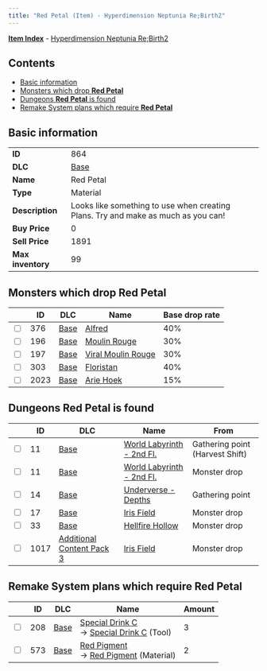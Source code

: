 ```yaml
---
title: "Red Petal (Item) - Hyperdimension Neptunia Re;Birth2"
---
```


[**Item Index**](/neptunia/rb2/item/index.html) - [Hyperdimension Neptunia Re;Birth2](/neptunia/rb2)

## Contents

- [Basic information](#basic-information)
- [Monsters which drop **Red Petal**](#monsters-which-drop-red-petal)
- [Dungeons **Red Petal** is found](#dungeons-red-petal-is-found)
- [Remake System plans which require **Red Petal**](#remake-system-plans-which-require-red-petal)

## Basic information

|   |   |
| -- | -- |
| **ID** | 864 |
| **DLC** | [Base](/neptunia/rb2/dlc/0-base.html) |
| **Name** | Red Petal |
| **Type** | Material |
| **Description** | Looks like something to use when creating Plans. Try and make as much as you can! |
| **Buy Price** | 0 |
| **Sell Price** | 1891 |
| **Max inventory** | 99 |

## Monsters which drop **Red Petal**

|    | ID | DLC | Name | Base drop rate |
| -- | -- | --- | ---- | -------------- |
| <input type="checkbox" id="rb2-monster-0-376" class="trackbox" /> | 376 | [Base](/neptunia/rb2/dlc/0-base.html) | [Alfred](/neptunia/rb2/monster/0-376-alfred.html) | 40% |
| <input type="checkbox" id="rb2-monster-0-196" class="trackbox" /> | 196 | [Base](/neptunia/rb2/dlc/0-base.html) | [Moulin Rouge](/neptunia/rb2/monster/0-196-moulin-rouge.html) | 30% |
| <input type="checkbox" id="rb2-monster-0-197" class="trackbox" /> | 197 | [Base](/neptunia/rb2/dlc/0-base.html) | [Viral Moulin Rouge](/neptunia/rb2/monster/0-197-viral-moulin-rouge.html) | 30% |
| <input type="checkbox" id="rb2-monster-0-303" class="trackbox" /> | 303 | [Base](/neptunia/rb2/dlc/0-base.html) | [Floristan](/neptunia/rb2/monster/0-303-floristan.html) | 40% |
| <input type="checkbox" id="rb2-monster-0-2023" class="trackbox" /> | 2023 | [Base](/neptunia/rb2/dlc/0-base.html) | [Arie Hoek](/neptunia/rb2/monster/0-2023-arie-hoek.html) | 15% |

## Dungeons **Red Petal** is found

|    | ID | DLC | Name | From |
| -- | -- | --- | ---- | ---- |
| <input type="checkbox" id="rb2-dungeon-0-11" class="trackbox" /> | 11 | [Base](/neptunia/rb2/dlc/0-base.html) | [World Labyrinth - 2nd Fl.](/neptunia/rb2/dungeon/0-11-world-labyrinth-2nd-fl.html) | Gathering point (Harvest Shift) |
| <input type="checkbox" id="rb2-dungeon-0-11" class="trackbox" /> | 11 | [Base](/neptunia/rb2/dlc/0-base.html) | [World Labyrinth - 2nd Fl.](/neptunia/rb2/dungeon/0-11-world-labyrinth-2nd-fl.html) | Monster drop |
| <input type="checkbox" id="rb2-dungeon-0-14" class="trackbox" /> | 14 | [Base](/neptunia/rb2/dlc/0-base.html) | [Underverse - Depths](/neptunia/rb2/dungeon/0-14-underverse-depths.html) | Gathering point |
| <input type="checkbox" id="rb2-dungeon-0-17" class="trackbox" /> | 17 | [Base](/neptunia/rb2/dlc/0-base.html) | [Iris Field](/neptunia/rb2/dungeon/0-17-iris-field.html) | Monster drop |
| <input type="checkbox" id="rb2-dungeon-0-33" class="trackbox" /> | 33 | [Base](/neptunia/rb2/dlc/0-base.html) | [Hellfire Hollow](/neptunia/rb2/dungeon/0-33-hellfire-hollow.html) | Monster drop |
| <input type="checkbox" id="rb2-dungeon-5-1017" class="trackbox" /> | 1017 | [Additional Content Pack 3](/neptunia/rb2/dlc/5-pack3.html) | [Iris Field](/neptunia/rb2/dungeon/5-1017-iris-field.html) | Monster drop |

## Remake System plans which require **Red Petal**

|    | ID | DLC | Name | Amount |
| -- | -- | --- | ---- | ------ |
| <input type="checkbox" id="rb2-remake-0-208" class="trackbox" /> | 208 | [Base](/neptunia/rb2/dlc/0-base.html) | [Special Drink C](/neptunia/rb2/remake/0-208-special-drink-c.html)<br />→ [Special Drink C](/neptunia/rb2/item/0-10-special-drink-c.html) (Tool) | 3 |
| <input type="checkbox" id="rb2-remake-0-573" class="trackbox" /> | 573 | [Base](/neptunia/rb2/dlc/0-base.html) | [Red Pigment](/neptunia/rb2/remake/0-573-red-pigment.html)<br />→ [Red Pigment](/neptunia/rb2/item/0-1030-red-pigment.html) (Material) | 2 |